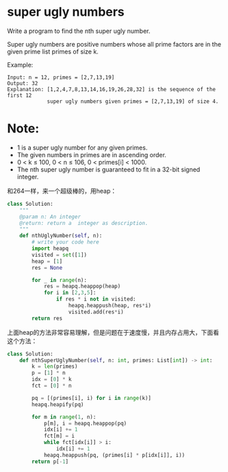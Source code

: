 # super ugly numbers

Write a program to find the nth super ugly number.

Super ugly numbers are positive numbers whose all prime factors are in the given prime list primes of size k.

Example:
```
Input: n = 12, primes = [2,7,13,19]
Output: 32
Explanation: [1,2,4,7,8,13,14,16,19,26,28,32] is the sequence of the first 12
             super ugly numbers given primes = [2,7,13,19] of size 4.
```
# Note:

* 1 is a super ugly number for any given primes.
* The given numbers in primes are in ascending order.
* 0 < k ≤ 100, 0 < n ≤ 106, 0 < primes[i] < 1000.
* The nth super ugly number is guaranteed to fit in a 32-bit signed integer.

和264一样，来一个超级棒的，用heap：

```python
class Solution:
    """
    @param n: An integer
    @return: return a  integer as description.
    """
    def nthUglyNumber(self, n):
        # write your code here
        import heapq
        visited = set([1])
        heap = [1]
        res = None

        for _ in range(n):
            res = heapq.heappop(heap)
            for i in [2,3,5]:
                if res * i not in visited:
                    heapq.heappush(heap, res*i)
                    visited.add(res*i)
        return res
```
上面heap的方法非常容易理解，但是问题在于速度慢，并且内存占用大，下面看这个方法：

```python
class Solution:
    def nthSuperUglyNumber(self, n: int, primes: List[int]) -> int:
        k = len(primes)
        p = [1] * n
        idx = [0] * k
        fct = [0] * n

        pq = [(primes[i], i) for i in range(k)]
        heapq.heapify(pq)

        for m in range(1, n):
            p[m], i = heapq.heappop(pq)
            idx[i] += 1
            fct[m] = i
            while fct[idx[i]] > i:
                idx[i] += 1
            heapq.heappush(pq, (primes[i] * p[idx[i]], i))
        return p[-1]
```
